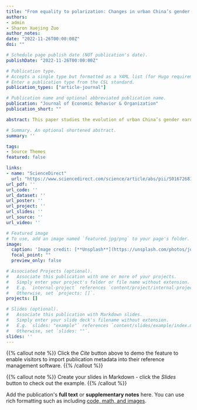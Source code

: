 ```yaml
---
title: "From equality to polarization: Changes in urban China’s gender earnings gap from 1988 to 2016"
authors:
- admin
- Sharon Xuejing Zuo
author_notes:
date: "2022-11-26T00:00:00Z"
doi: ""

# Schedule page publish date (NOT publication's date).
publishDate: "2022-11-26T00:00:00Z"

# Publication type.
# Accepts a single type but formatted as a YAML list (for Hugo requirements).
# Enter a publication type from the CSL standard.
publication_types: ["article-journal"]

# Publication name and optional abbreviated publication name.
publication: "Journal of Economic Behavior & Organization"
publication_short: ""

abstract: This paper studies the evolution of urban China’s gender earnings gap from 1988 to 2016. We first document that an upward trend in gender inequality started to reverse after 2007 at the median and in the upper part of the earnings distribution but only for workers in the state–owned enterprises (SOEs). Women in the private sector at the top of the earnings distribution did not start to catch up with their male counterparts until 2012. The gender earnings gap at the low end of the distribution, meanwhile, was stuck at a high level after the mid–1990s. Polarization emerges both within the earnings distribution and across ownership types. Following Bayer and Charles (2018), we decompose the change in the gender earnings gap across the whole earnings’ distribution and find that a change in the wage structure dominantly drives the trend in gender inequality. Gender–specific factors, such as discrimination, play a minor role.

# Summary. An optional shortened abstract.
summary: ''

tags:
- Source Themes
featured: false

links:
- name: "ScienceDirect"
  url: "https://www.sciencedirect.com/science/article/abs/pii/S0167268122004139"
url_pdf: ''
url_code: ''
url_dataset: ''
url_poster: ''
url_project: ''
url_slides: ''
url_source: ''
url_video: ''

# Featured image
# To use, add an image named `featured.jpg/png` to your page's folder. 
image:
  caption: 'Image credit: [**Unsplash**](https://unsplash.com/photos/jdD8gXaTZsc)'
  focal_point: ""
  preview_only: false

# Associated Projects (optional).
#   Associate this publication with one or more of your projects.
#   Simply enter your project's folder or file name without extension.
#   E.g. `internal-project` references `content/project/internal-project/index.md`.
#   Otherwise, set `projects: []`.
projects: []

# Slides (optional).
#   Associate this publication with Markdown slides.
#   Simply enter your slide deck's filename without extension.
#   E.g. `slides: "example"` references `content/slides/example/index.md`.
#   Otherwise, set `slides: ""`.
slides: ''
---
```


{{% callout note %}}
Click the *Cite* button above to demo the feature to enable visitors to import publication metadata into their reference management software.
{{% /callout %}}

{{% callout note %}}
Create your slides in Markdown - click the *Slides* button to check out the example.
{{% /callout %}}

Add the publication's **full text** or **supplementary notes** here. You can use rich formatting such as including [code, math, and images](https://wowchemy.com/docs/content/writing-markdown-latex/).
